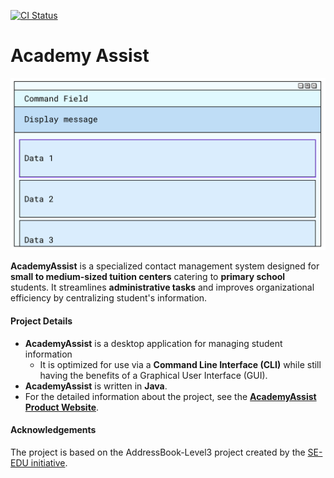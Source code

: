 [![CI Status](https://github.com/AY2425S1-CS2103T-W11-3/tp/workflows/Java%20CI/badge.svg)](https://github.com/AY2425S1-CS2103T-W11-3/tp/actions)

# Academy Assist
![Ui](docs/images/Ui.png)

**AcademyAssist** is a specialized contact management system designed for **small to medium-sized tuition centers** catering to **primary school** students. It streamlines **administrative tasks** and improves organizational efficiency by centralizing student's information.

#### Project Details
* **AcademyAssist** is a desktop application for managing student information 
  * It is optimized for use via a **Command Line Interface (CLI)** while still having the benefits of a Graphical User Interface (GUI).
* **AcademyAssist** is written in **Java**.
* For the detailed information about the project, see the **[AcademyAssist Product Website](https://ay2425s1-cs2103t-w11-3.github.io/tp/)**.


#### Acknowledgements
The project is based on the AddressBook-Level3 project created by the [SE-EDU initiative](https://se-education.org).
